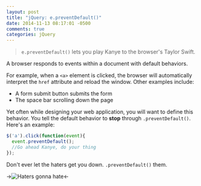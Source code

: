 ```yaml
---
layout: post
title: "jQuery: e.preventDefault()"
date: 2014-11-13 08:17:01 -0500
comments: true
categories: jQuery
---
```


> `e.preventDefault()` lets you play Kanye to the browser's Taylor Swift.

A browser responds to events within a document with default behaviors. 

For example, when a `<a>` element is clicked, the browser will automatically interpret the `href` attribute and reload the window. Other examples include:
- A form submit button submits the form
- The space bar scrolling down the page

Yet often while designing your web application, you will want to define this behavior. You tell the default behavior to **stop** through `.preventDefault()`. Here's an example:

```javascript
$('a').click(function(event){
  event.preventDefault();
  //Go ahead Kanye, do your thing
});
```

Don't ever let the haters get you down. `.preventDefault()` them.

->![Haters gonna hate](http://media.giphy.com/media/7qWeVklfBavh6/giphy.gif)<-


